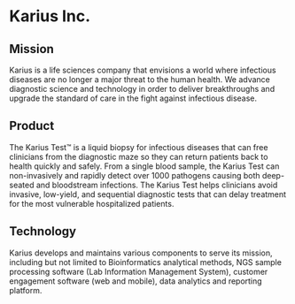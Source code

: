 # Karius Inc.

## Mission 
Karius is a life sciences company that envisions a world where infectious diseases are no longer a major threat to the human health. We advance diagnostic science and technology in order to deliver breakthroughs and upgrade the standard of care in the fight against infectious disease.

## Product
The Karius Test™ is a liquid biopsy for infectious diseases that can free clinicians from the diagnostic maze so they can return patients back to health quickly and safely.
From a single blood sample, the Karius Test can non-invasively and rapidly detect over 1000 pathogens causing both deep-seated and bloodstream infections. The Karius Test helps clinicians avoid invasive, low-yield, and sequential diagnostic tests that can delay treatment for the most vulnerable hospitalized patients.

## Technology 
Karius develops and maintains various components to serve its mission, including but not limited to Bioinformatics analytical methods, NGS sample processing software (Lab Information Management System), customer engagement software (web and mobile), data analytics and reporting platform. 
